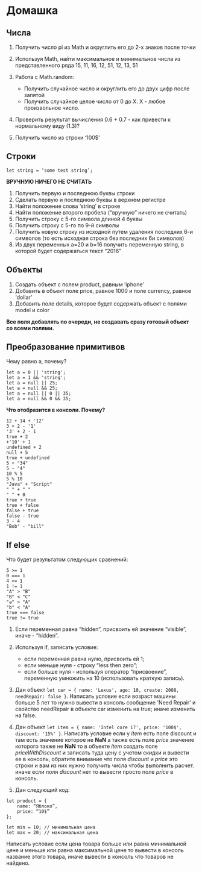 # Домашка
## Числа
1. Получить число pi из Math и округлить его до 2-х знаков после точки
2. Используя Math, найти максимальное и минимальное числа из представленного ряда 15, 11, 16, 12, 51, 12, 13, 51

3. Работа с Math.random:
    * Получить случайное число и округлить его до двух цифр после запятой
    * Получить случайное целое число от 0 до X. X - любое произвольное число. 

4. Проверить результат вычисления 0.6 + 0.7 - как привести к нормальному виду (1.3)?
5. Получить число из строки ‘100$’

## Строки
```let string = ‘some test string’;```

**ВРУЧНУЮ НИЧЕГО НЕ СЧИТАТЬ**

1. Получить первую и последнюю буквы строки
2. Сделать первую и последнюю буквы в верхнем регистре
3. Найти положение слова ‘string’ в строке
4. Найти положение второго пробела (“вручную” ничего не считать)
5. Получить строку с 5-го символа длиной 4 буквы
6. Получить строку с 5-го по 9-й символы
7. Получить новую строку из исходной путем удаления последних 6-и символов
(то есть исходная строка без последних 6и символов)
8. Из двух переменных a=20 и b=16 получить переменную string, в которой будет
содержаться текст “2016”


## Объекты

1. Создать объект с полем product, равным ‘iphone’
2. Добавить в объект поле price, равное 1000 и поле currency, равное ‘dollar’
3. Добавить поле details, которое будет содержать объект с полями model и color

**Все поля добавлять по очереди, не создавать сразу готовый объект со всеми полями.**

## Преобразование примитивов

Чему равно а, почему?
```
let a = 0 || 'string';
let a = 1 && 'string';
let a = null || 25;
let a = null && 25;
let a = null || 0 || 35;
let a = null && 0 && 35;
```


**Что отобразится в консоли. Почему?**
```
12 + 14 + '12'
3 + 2 - '1'
'3' + 2 - 1
true + 2
+'10' + 1
undefined + 2
null + 5
true + undefined
5 + "34"
5 - "4"
10 % 5
5 % 10
"Java" + "Script"
" " + " "
" " + 0
true + true
true + false
false + true
false - true
3 - 4
"Bob" - "bill"
```

## If else
Что будет результатом следующих сравнений:
```
5 >= 1
0 === 1
4 <= 1
1 != 1
"A" > "B"
"B" < "C"
"a" > "A"
"b" < "A"
true === false
true != true
```

1. Если переменная равна “hidden”, присвоить ей значение “visible”, иначе - “hidden”.
2. Используя if, записать условие:
    - если переменная равна нулю, присвоить ей 1;
    - если меньше нуля - строку “less then zero”;
    - если больше нуля - используя оператор “присвоение”, переменную умножить на 10 (использовать краткую запись).

3. Дан объект `let car = { name: 'Lexus', age: 10, create: 2008, needRepair: false }`. 
Написать условие если возраст машины больше 5 лет то нужно вывести в консоль сообщение 'Need Repair' и свойство needRepair в объекте car изменить на true; иначе изменить на false.

4. Дан объект `let item = { name: 'Intel core i7', price: '100$', discount: '15%' }`.
Написать условие если у *item* есть поле discount и там есть значение которое не **NaN** а также есть поле *price* значение которого также не **NaN** то в объекте *item* создать поле *priceWithDiscount* и записать туда цену с учетом скидки и вывести ее в консоль, обратите внимание что поля *discount* и *price* это строки и вам из них нужно получить числа чтобы выполнить расчет. иначе если поля *discount* нет то вывести просто поле *price* в консоль.

5. Дан следующий код:
```
let product = {
    name: “Яблоко”,
    price: “10$”
};
```
```
let min = 10; // минимальная цена
let max = 20; // максимальная цена
```

Написать условие если цена товара больше или равна минимальной цене и меньше или равна максимальной цене то вывести в консоль название этого товара, иначе вывести в консоль что товаров не найдено.










